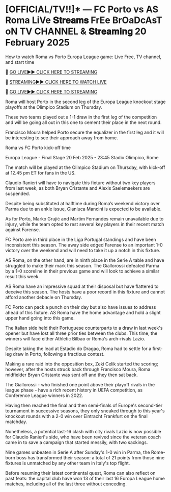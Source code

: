 # [OFFICIAL/TV!!]* — FC Porto vs AS Roma LiVe 𝐒𝐭𝐫𝐞𝐚𝐦𝐬 FrEe BrOaDcAsT oN TV CHANNEL & 𝐒𝐭𝐫𝐞𝐚𝐦𝐢𝐧𝐠 20 February 2025
How to watch Roma vs Porto Europa League game: Live Free, TV channel, and start time

🔴 [GO LIVE►► CLICK HERE TO STREAMING](https://jpn-srt.blogspot.com/2025/02/soccer.html)

🔴 [STREAMING►► CLICK HERE TO WATCH LIVE](https://jpn-srt.blogspot.com/2025/02/soccer.html)

🔴 [GO LIVE►► CLICK HERE TO STREAMING](https://jpn-srt.blogspot.com/2025/02/soccer.html)

Roma will host Porto in the second leg of the Europa League knockout stage playoffs at the Olimpico Stadium on Thursday.

These two teams played out a 1-1 draw in the first leg of the competition and will be going all out in this one to cement their place in the next round.

Francisco Moura helped Porto secure the equalizer in the first leg and it will be interesting to see their approach away from home.

Roma vs FC Porto kick-off time

Europa League - Final Stage
20 Feb 2025 - 23:45
Stadio Olimpico, Rome

The match will be played at the Olimpico Stadium on Thursday, with kick-off at 12.45 pm ET for fans in the US.

Claudio Ranieri will have to navigate this fixture without two key players from last week, as both Bryan Cristante and Alexis Saelemaekers are suspended.

Despite being substituted at halftime during Roma’s weekend victory over Parma due to an ankle issue, Gianluca Mancini is expected to be available.

As for Porto, Marko Grujić and Martim Fernandes remain unavailable due to injury, while the team opted to rest several key players in their recent match against Farense.

FC Porto are in third place in the Liga Portugal standings and have been inconsistent this season. The away side edged Farense to an important 1-0 victory over the weekend and will need to take it up a notch in this fixture.

AS Roma, on the other hand, are in ninth place in the Serie A table and have struggled to make their mark this season. The Giallorossi defeated Parma by a 1-0 scoreline in their previous game and will look to achieve a similar result this week.

AS Roma have an impressive squad at their disposal but have flattered to deceive this season. The hosts have a poor record in this fixture and cannot afford another debacle on Thursday.

FC Porto can pack a punch on their day but also have issues to address ahead of this fixture. AS Roma have the home advantage and hold a slight upper hand going into this game.

The Italian side held their Portuguese counterparts to a draw in last week's opener but have lost all three prior ties between the clubs. This time, the winners will face either Athletic Bilbao or Roma's arch-rivals Lazio.

Despite taking the lead at Estadio do Dragao, Roma had to settle for a first-leg draw in Porto, following a fractious contest.

Making a rare raid into the opposition box, Zeki Celik started the scoring; however, after the hosts struck back through Francisco Moura, Roma midfielder Bryan Cristante was sent off and they then sat back.

The Giallorossi - who finished one point above their playoff rivals in the league phase - have a rich recent history in UEFA competition, as Conference League winners in 2022.

Having then reached the final and then semi-finals of Europe's second-tier tournament in successive seasons, they only sneaked through to this year's knockout rounds with a 2-0 win over Eintracht Frankfurt on the final matchday.

Nonetheless, a potential last-16 clash with city rivals Lazio is now possible for Claudio Ranieri's side, who have been revived since the veteran coach came in to save a campaign that started messily, with two sackings.

Nine games unbeaten in Serie A after Sunday's 1-0 win in Parma, the Rome-born boss has transformed their season: a total of 21 points from those nine fixtures is unmatched by any other team in Italy's top flight.

Before resuming their latest continental quest, Roma can also reflect on past feats: the capital club have won 13 of their last 16 Europa League home matches, including all of the last three without conceding.
